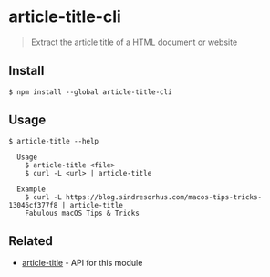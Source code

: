 # article-title-cli

> Extract the article title of a HTML document or website

## Install

```
$ npm install --global article-title-cli
```

## Usage

```
$ article-title --help

  Usage
    $ article-title <file>
    $ curl -L <url> | article-title

  Example
    $ curl -L https://blog.sindresorhus.com/macos-tips-tricks-13046cf377f8 | article-title
    Fabulous macOS Tips & Tricks
```

## Related

- [article-title](https://github.com/sindresorhus/article-title) - API for this module
